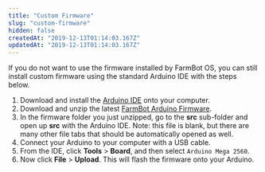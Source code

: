 ```yaml
---
title: "Custom Firmware"
slug: "custom-firmware"
hidden: false
createdAt: "2019-12-13T01:14:03.167Z"
updatedAt: "2019-12-13T01:14:03.167Z"
---
```

If you do not want to use the firmware installed by FarmBot OS, you can still install custom firmware using the standard Arduino IDE with the steps below.

1. Download and install the [Arduino IDE](https://www.arduino.cc/en/Main/Software) onto your computer.
2. Download and unzip the latest [FarmBot Arduino Firmware](https://github.com/FarmBot/farmbot-arduino-firmware).
3. In the firmware folder you just unzipped, go to the **src** sub-folder and open up **src** with the Arduino IDE. Note: this file is blank, but there are many other file tabs that should be automatically opened as well.
4. Connect your Arduino to your computer with a USB cable.
5. From the IDE, click **Tools** > **Board**, and then select `Arduino Mega 2560`.
6. Now click **File** > **Upload**. This will flash the firmware onto your Arduino.
